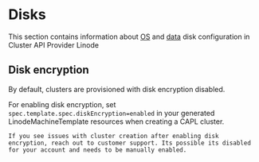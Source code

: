 # Disks

This section contains information about [OS](./os-disk.md) and [data](./data-disks.md) disk configuration in Cluster API Provider Linode

## Disk encryption

By default, clusters are provisioned with disk encryption disabled.

For enabling disk encryption, set `spec.template.spec.diskEncryption=enabled` in your generated LinodeMachineTemplate resources when creating a CAPL cluster.

~~~admonish warning
If you see issues with cluster creation after enabling disk encryption, reach out to customer support. Its possible its disabled for your account and needs to be manually enabled.
~~~
